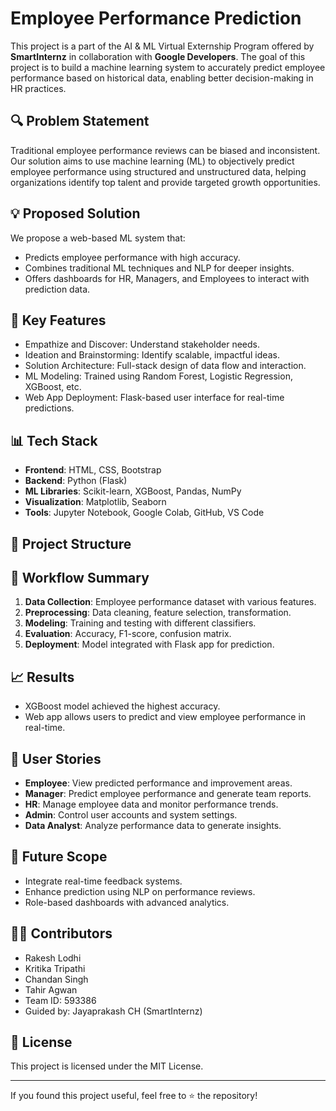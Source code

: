 # Employee Performance Prediction

This project is a part of the AI & ML Virtual Externship Program offered by **SmartInternz** in collaboration with **Google Developers**. The goal of this project is to build a machine learning system to accurately predict employee performance based on historical data, enabling better decision-making in HR practices.

## 🔍 Problem Statement

Traditional employee performance reviews can be biased and inconsistent. Our solution aims to use machine learning (ML) to objectively predict employee performance using structured and unstructured data, helping organizations identify top talent and provide targeted growth opportunities.

## 💡 Proposed Solution

We propose a web-based ML system that:
- Predicts employee performance with high accuracy.
- Combines traditional ML techniques and NLP for deeper insights.
- Offers dashboards for HR, Managers, and Employees to interact with prediction data.

## 🧠 Key Features

- Empathize and Discover: Understand stakeholder needs.
- Ideation and Brainstorming: Identify scalable, impactful ideas.
- Solution Architecture: Full-stack design of data flow and interaction.
- ML Modeling: Trained using Random Forest, Logistic Regression, XGBoost, etc.
- Web App Deployment: Flask-based user interface for real-time predictions.

## 📊 Tech Stack

- **Frontend**: HTML, CSS, Bootstrap
- **Backend**: Python (Flask)
- **ML Libraries**: Scikit-learn, XGBoost, Pandas, NumPy
- **Visualization**: Matplotlib, Seaborn
- **Tools**: Jupyter Notebook, Google Colab, GitHub, VS Code

## 📁 Project Structure


## 🔄 Workflow Summary

1. **Data Collection**: Employee performance dataset with various features.
2. **Preprocessing**: Data cleaning, feature selection, transformation.
3. **Modeling**: Training and testing with different classifiers.
4. **Evaluation**: Accuracy, F1-score, confusion matrix.
5. **Deployment**: Model integrated with Flask app for prediction.

## 📈 Results

- XGBoost model achieved the highest accuracy.
- Web app allows users to predict and view employee performance in real-time.

## 📌 User Stories

- **Employee**: View predicted performance and improvement areas.
- **Manager**: Predict employee performance and generate team reports.
- **HR**: Manage employee data and monitor performance trends.
- **Admin**: Control user accounts and system settings.
- **Data Analyst**: Analyze performance data to generate insights.

## 🚀 Future Scope

- Integrate real-time feedback systems.
- Enhance prediction using NLP on performance reviews.
- Role-based dashboards with advanced analytics.

## 🧑‍💼 Contributors

- Rakesh Lodhi
- Kritika Tripathi
- Chandan Singh
- Tahir Agwan
- Team ID: 593386
- Guided by: Jayaprakash CH (SmartInternz)

## 📜 License

This project is licensed under the MIT License.

---

If you found this project useful, feel free to ⭐ the repository!
